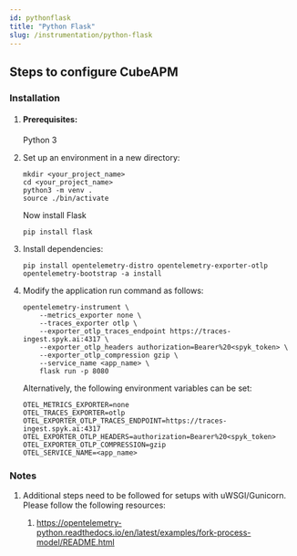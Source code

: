 ```yaml
---
id: pythonflask
title: "Python Flask"
slug: /instrumentation/python-flask
---
```


## Steps to configure CubeAPM

### Installation

1. #### Prerequisites:

   Python 3

2. Set up an environment in a new directory:

   ```
   mkdir <your_project_name>
   cd <your_project_name>
   python3 -m venv .
   source ./bin/activate
   ```

   Now install Flask

   ```
   pip install flask
   ```

3. Install dependencies:

   ```
   pip install opentelemetry-distro opentelemetry-exporter-otlp
   opentelemetry-bootstrap -a install
   ```

4. Modify the application run command as follows:

   ```
   opentelemetry-instrument \
       --metrics_exporter none \
       --traces_exporter otlp \
       --exporter_otlp_traces_endpoint https://traces-ingest.spyk.ai:4317 \
       --exporter_otlp_headers authorization=Bearer%20<spyk_token> \
       --exporter_otlp_compression gzip \
       --service_name <app_name> \
       flask run -p 8080
   ```

   Alternatively, the following environment variables can be set:

   ```
   OTEL_METRICS_EXPORTER=none
   OTEL_TRACES_EXPORTER=otlp
   OTEL_EXPORTER_OTLP_TRACES_ENDPOINT=https://traces-ingest.spyk.ai:4317
   OTEL_EXPORTER_OTLP_HEADERS=authorization=Bearer%20<spyk_token>
   OTEL_EXPORTER_OTLP_COMPRESSION=gzip
   OTEL_SERVICE_NAME=<app_name>
   ```

### Notes

1. Additional steps need to be followed for setups with uWSGI/Gunicorn. Please follow the following resources:

   1. https://opentelemetry-python.readthedocs.io/en/latest/examples/fork-process-model/README.html
